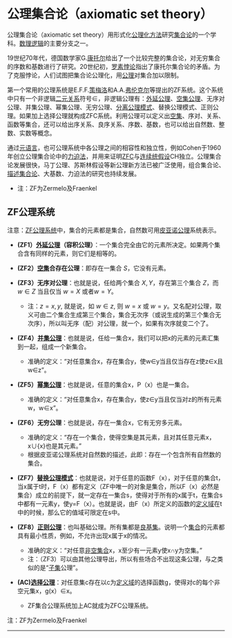 # 公理集合论（axiomatic set theory）

公理集合论（axiomatic set theory）用形式化[公理化方法](http://baike.baidu.com/item/%E5%85%AC%E7%90%86%E5%8C%96%E6%96%B9%E6%B3%95)研究[集合论](http://baike.baidu.com/item/%E9%9B%86%E5%90%88%E8%AE%BA)的一个学科。[数理逻辑](http://baike.baidu.com/item/%E6%95%B0%E7%90%86%E9%80%BB%E8%BE%91/18105)的主要分支之一。

19世纪70年代，德国数学家G.[康托尔](http://baike.baidu.com/item/%E5%BA%B7%E6%89%98%E5%B0%94)给出了一个比较完整的集合论，对无穷集合的序数和基数进行了研究。20世纪初，[罗素](http://baike.baidu.com/item/%E7%BD%97%E7%B4%A0)[悖论](http://baike.baidu.com/item/%E6%82%96%E8%AE%BA)指出了康托尔集合论的矛盾。为了克服悖论，人们试图把集合论公理化，用[公理](http://baike.baidu.com/item/%E5%85%AC%E7%90%86)对集合加以限制。

第一个常用的公理系统是E.F.F.[策梅洛](http://baike.baidu.com/item/%E7%AD%96%E6%A2%85%E6%B4%9B)和A.A.[弗伦克尔](http://baike.baidu.com/item/%E5%BC%97%E4%BC%A6%E5%85%8B%E5%B0%94)等提出的ZF系统。这个系统中只有一个非逻辑[二元关系](http://baike.baidu.com/item/%E4%BA%8C%E5%85%83%E5%85%B3%E7%B3%BB)符号∈，非逻辑公理有：[外延公理](http://baike.baidu.com/item/%E5%A4%96%E5%BB%B6%E5%85%AC%E7%90%86)、[空集公理](http://baike.baidu.com/item/%E7%A9%BA%E9%9B%86%E5%85%AC%E7%90%86)、无序对公理、并集公理、幂集公理、无穷公理、[分离公理模式](http://baike.baidu.com/item/%E5%88%86%E7%A6%BB%E5%85%AC%E7%90%86%E6%A8%A1%E5%BC%8F)、替换公理模式、正则公理。如果加上选择公理就构成ZFC系统。利用公理可以定义出[空集](http://baike.baidu.com/item/%E7%A9%BA%E9%9B%86)、序对、关系、函数等集合，还可以给出序关系、良序关系、序数、基数，也可以给出自然数、整数、实数等概念。

通过[元语言](http://baike.baidu.com/item/%E5%85%83%E8%AF%AD%E8%A8%80)，也可公理系统中各公理之间的相容性和独立性，例如Cohen于1960年创立公理集合论中的[力迫法](http://baike.baidu.com/item/%E5%8A%9B%E8%BF%AB%E6%B3%95)，并用来证明[ZFC](http://baike.baidu.com/item/ZFC)与[连续统假设](http://baike.baidu.com/item/%E8%BF%9E%E7%BB%AD%E7%BB%9F%E5%81%87%E8%AE%BE)CH独立。公理集合论发展很快，马丁公理、苏斯林假设等新公理新方法已被广泛使用，组合集合论、[描述集合论](http://baike.baidu.com/item/%E6%8F%8F%E8%BF%B0%E9%9B%86%E5%90%88%E8%AE%BA)、大基数、力迫法的研究也持续发展。

- 注：ZF为Zermelo及Fraenkel



## ZF公理系统

注意：[ZF公理系统](http://baike.baidu.com/item/ZF%E5%85%AC%E7%90%86%E7%B3%BB%E7%BB%9F)中，集合的元素都是集合，自然数可用[皮亚诺公理](http://baike.baidu.com/item/%E7%9A%AE%E4%BA%9A%E8%AF%BA%E5%85%AC%E7%90%86)系统表示。



- **(ZF1）[外延公理](http://baike.baidu.com/item/%E5%A4%96%E5%BB%B6%E5%85%AC%E7%90%86/7663146)（容积公理）**：一个集合完全由它的元素所决定。如果两个集合含有同样的元素，则它们是相等的。
- **(ZF2）[空集](http://baike.baidu.com/item/%E7%A9%BA%E9%9B%86)合存在公理**：即存在一集合 $S$，它没有元素。

- **(ZF3）无序对公理**：也就是说，任给两个集合 $X, Y$，存在第三个集合 $Z$，而 $w \in Z$ 当且仅当 $w=X$ 或者$w = Y$。
  - 注：$z = {x, y}$, 就是说，如 $w \in z$, 则 $w=x$ 或 $w=y$。又名配对公理，取义可由二个集合生成第三个集合，集合无次序（或说生成的第三个集合无次序），所以叫无序（配）对公理，就一个，如果有次序就变二个了。
- **(ZF4）[并集公理](http://baike.baidu.com/item/%E5%B9%B6%E9%9B%86%E5%85%AC%E7%90%86)**：也就是说，任给一集合x，我们可以把x的元素的元素汇集到一起，组成一个新集合。
  - 准确的定义：“对任意集合x，存在集合y，使w∈y当且仅当存在z使z∈x且w∈z”。
- **(ZF5）[幂集公理](http://baike.baidu.com/item/%E5%B9%82%E9%9B%86%E5%85%AC%E7%90%86)**：也就是说，任意的集合x，P（x）也是一集合。
  - 准确的定义：“对任意集合x，存在集合y，使z∈y当且仅当对z的所有元素w，w∈x”。
- **(ZF6）无穷公理**：也就是说，存在一集合x，它有无穷多元素。
  - 准确的定义：“存在一个集合，使得空集是其元素，且对其任意元素x，x∪{x}也是其元素。”
  - 根据皮亚诺公理系统对自然数的描述，此即：存在一个包含所有自然数的集合。
- **(ZF7）[替换公理模式](http://baike.baidu.com/item/%E6%9B%BF%E6%8D%A2%E5%85%AC%E7%90%86%E6%A8%A1%E5%BC%8F)**：也就是说，对于任意的函数F（x），对于任意的集合t，当x属于t时，F（x）都有定义（ZF中唯一的对象是集合，所以F（x）必然是集合）成立的前提下，就一定存在一集合s，使得对于所有的x属于t，在集合s中都有一元素y，使y=F（x）。也就是说，由F（x）所定义的函数的[定义域](http://baike.baidu.com/item/%E5%AE%9A%E4%B9%89%E5%9F%9F)在t中的时候，那么它的值域可限定在s中。
- **(ZF8）[正则公理](http://baike.baidu.com/item/%E6%AD%A3%E5%88%99%E5%85%AC%E7%90%86)**：也叫基础公理。所有集都是[良基集](http://baike.baidu.com/item/%E8%89%AF%E5%9F%BA%E9%9B%86)。说明一个[集合](http://baike.baidu.com/item/%E9%9B%86%E5%90%88)的元素都具有最小性质，例如，不允许出现x属于x的情况。
  - 准确的定义：“对任意[非空集合](http://baike.baidu.com/item/%E9%9D%9E%E7%A9%BA%E9%9B%86%E5%90%88)x，x至少有一元素y使x∩y为空集。”
  - 注：（ZF3）可以由其他公理导出，所以有些场合不出现这条公理，与之类似的是“[子集](http://baike.baidu.com/item/%E5%AD%90%E9%9B%86)公理”。
- **(AC)[选择公理](http://baike.baidu.com/item/%E9%80%89%E6%8B%A9%E5%85%AC%E7%90%86)**：对任意集c存在以c为[定义域](http://baike.baidu.com/item/%E5%AE%9A%E4%B9%89%E5%9F%9F)的选择函数g，使得对c的每个非空元集x，g(x）∈x。
  - ZF集合公理系统加上AC就成为ZFC公理系统。

注：ZF为Zermelo及Fraenkel































































---